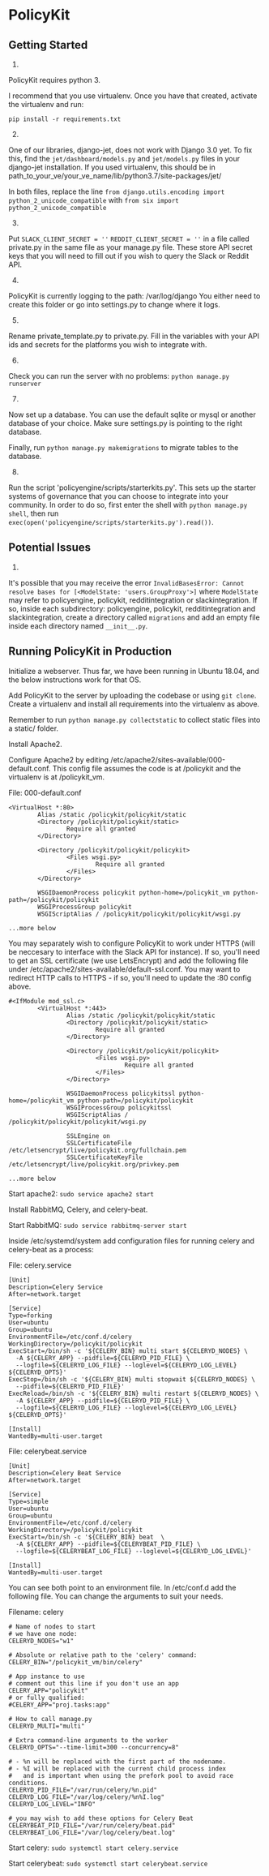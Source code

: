 # PolicyKit

## Getting Started

1)
PolicyKit requires python 3.

I recommend that you use virtualenv.
Once you have that created, activate the virtualenv and run:

`pip install -r requirements.txt`

2)
One of our libraries, django-jet, does not work with Django 3.0 yet.
To fix this, find the `jet/dashboard/models.py` and `jet/models.py` files in your django-jet installation.
If you used virtualenv, this should be in path_to_your_ve/your_ve_name/lib/python3.7/site-packages/jet/

In both files, replace the line `from django.utils.encoding import python_2_unicode_compatible` with `from six import python_2_unicode_compatible`

3)
Put
`SLACK_CLIENT_SECRET = ''`
`REDDIT_CLIENT_SECRET = ''`
in a file called private.py in the same file as your manage.py file. These store API secret keys that you will need to fill out if you wish to query the Slack or Reddit API.

4)
PolicyKit is currently logging to the path: /var/log/django
You either need to create this folder or go into settings.py to change where it logs.

5)
Rename private_template.py to private.py. Fill in the variables with your API ids and secrets for the platforms you wish to integrate with.

6)
Check you can run the server with no problems:
`python manage.py runserver`

7)
Now set up a database. You can use the default sqlite or mysql or another database of your choice. Make sure settings.py is pointing to the right database.

Finally, run `python manage.py makemigrations` to migrate tables to the database.

8)
Run the script 'policyengine/scripts/starterkits.py'. This sets up the starter systems of governance that you can choose to integrate into your community. In order to do so, first enter the shell with `python manage.py shell`, then run `exec(open('policyengine/scripts/starterkits.py').read())`. 

## Potential Issues

1)
It's possible that you may receive the error `InvalidBasesError: Cannot resolve bases for [<ModelState: 'users.GroupProxy'>]` where `ModelState` may refer to policyengine, policykit, redditintegration or slackintegration. If so, inside each subdirectory: policyengine, policykit, redditintegration and slackintegration, create a directory called `migrations` and add an empty file inside each directory named `__init__.py`.


## Running PolicyKit in Production

Initialize a webserver. Thus far, we have been running in Ubuntu 18.04, and the below instructions work for that OS. 

Add PolicyKit to the server by uploading the codebase or using `git clone`. Create a virtualenv and install all requirements into the virtualenv as above.

Remember to run `python manage.py collectstatic` to collect static files into a static/ folder.


Install Apache2.

Configure Apache2 by editing /etc/apache2/sites-available/000-default.conf. This config file assumes the code is at /policykit and the virtualenv is at /policykit_vm.

File: 000-default.conf
```
<VirtualHost *:80>
        Alias /static /policykit/policykit/static
        <Directory /policykit/policykit/static>
                Require all granted
        </Directory>

        <Directory /policykit/policykit/policykit>
                <Files wsgi.py>
                        Require all granted
                </Files>
        </Directory>

        WSGIDaemonProcess policykit python-home=/policykit_vm python-path=/policykit/policykit
        WSGIProcessGroup policykit
        WSGIScriptAlias / /policykit/policykit/policykit/wsgi.py

...more below
```

You may separately wish to configure PolicyKit to work under HTTPS (will be neccesary to interface with the Slack API for instance). If so, you'll need to get an SSL certificate (we use LetsEncrypt) and add the following file under /etc/apache2/sites-available/default-ssl.conf. You may want to redirect HTTP calls to HTTPS - if so, you'll need to update the :80 config above.

```
#<IfModule mod_ssl.c>
        <VirtualHost *:443>
                Alias /static /policykit/policykit/static
                <Directory /policykit/policykit/static>
                        Require all granted
                </Directory>

                <Directory /policykit/policykit/policykit>
                        <Files wsgi.py>
                                Require all granted
                        </Files>
                </Directory>

                WSGIDaemonProcess policykitssl python-home=/policykit_vm python-path=/policykit/policykit
                WSGIProcessGroup policykitssl
                WSGIScriptAlias / /policykit/policykit/policykit/wsgi.py

                SSLEngine on
                SSLCertificateFile      /etc/letsencrypt/live/policykit.org/fullchain.pem
                SSLCertificateKeyFile /etc/letsencrypt/live/policykit.org/privkey.pem
                
...more below
```

Start apache2:
`sudo service apache2 start`




Install RabbitMQ, Celery, and celery-beat.

Start RabbitMQ:
`sudo service rabbitmq-server start`

Inside /etc/systemd/system add configuration files for running celery and celery-beat as a process:

File: celery.service
```
[Unit]
Description=Celery Service
After=network.target

[Service]
Type=forking
User=ubuntu
Group=ubuntu
EnvironmentFile=/etc/conf.d/celery
WorkingDirectory=/policykit/policykit
ExecStart=/bin/sh -c '${CELERY_BIN} multi start ${CELERYD_NODES} \
  -A ${CELERY_APP} --pidfile=${CELERYD_PID_FILE} \
  --logfile=${CELERYD_LOG_FILE} --loglevel=${CELERYD_LOG_LEVEL} ${CELERYD_OPTS}'
ExecStop=/bin/sh -c '${CELERY_BIN} multi stopwait ${CELERYD_NODES} \
  --pidfile=${CELERYD_PID_FILE}'
ExecReload=/bin/sh -c '${CELERY_BIN} multi restart ${CELERYD_NODES} \
  -A ${CELERY_APP} --pidfile=${CELERYD_PID_FILE} \
  --logfile=${CELERYD_LOG_FILE} --loglevel=${CELERYD_LOG_LEVEL} ${CELERYD_OPTS}'

[Install]
WantedBy=multi-user.target
```

File: celerybeat.service
```
[Unit]
Description=Celery Beat Service
After=network.target

[Service]
Type=simple
User=ubuntu
Group=ubuntu
EnvironmentFile=/etc/conf.d/celery
WorkingDirectory=/policykit/policykit
ExecStart=/bin/sh -c '${CELERY_BIN} beat  \
  -A ${CELERY_APP} --pidfile=${CELERYBEAT_PID_FILE} \
  --logfile=${CELERYBEAT_LOG_FILE} --loglevel=${CELERYD_LOG_LEVEL}'

[Install]
WantedBy=multi-user.target
```

You can see both point to an environment file. In /etc/conf.d add the following file. You can change the arguments to suit your needs.

Filename: celery
```
# Name of nodes to start
# we have one node:
CELERYD_NODES="w1"

# Absolute or relative path to the 'celery' command:
CELERY_BIN="/policykit_vm/bin/celery"

# App instance to use
# comment out this line if you don't use an app
CELERY_APP="policykit"
# or fully qualified:
#CELERY_APP="proj.tasks:app"

# How to call manage.py
CELERYD_MULTI="multi"

# Extra command-line arguments to the worker
CELERYD_OPTS="--time-limit=300 --concurrency=8"

# - %n will be replaced with the first part of the nodename.
# - %I will be replaced with the current child process index
#   and is important when using the prefork pool to avoid race conditions.
CELERYD_PID_FILE="/var/run/celery/%n.pid"
CELERYD_LOG_FILE="/var/log/celery/%n%I.log"
CELERYD_LOG_LEVEL="INFO"

# you may wish to add these options for Celery Beat
CELERYBEAT_PID_FILE="/var/run/celery/beat.pid"
CELERYBEAT_LOG_FILE="/var/log/celery/beat.log"
```

Start celery:
`sudo systemctl start celery.service`

Start celerybeat:
`sudo systemctl start celerybeat.service`


